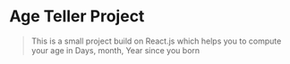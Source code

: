 # Age Teller Project

> This is a small project build on React.js which helps you to compute your age in Days, month, Year since you born